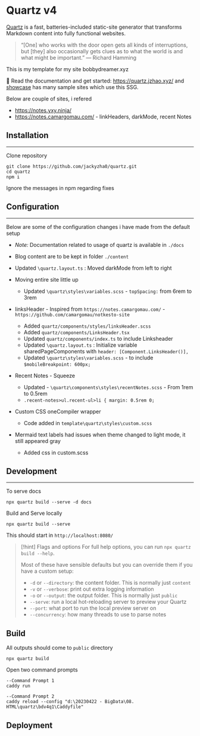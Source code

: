 # Quartz v4

[Quartz](https://github.com/jackyzha0/quartz) is a fast, batteries-included static-site generator that transforms Markdown content into fully functional websites. 

> “[One] who works with the door open gets all kinds of interruptions, but [they] also occasionally gets clues as to what the world is and what might be important.” — Richard Hamming

This is my template for my site bobbydreamer.xyz

🔗 Read the documentation and get started: https://quartz.jzhao.xyz/ and [showcase](https://quartz.jzhao.xyz/showcase) has many sample sites which use this SSG.

Below are couple of sites, i refered
* https://notes.yxy.ninja/
* https://notes.camargomau.com/ - linkHeaders, darkMode, recent Notes


## Installation
---

Clone repository
```shell
git clone https://github.com/jackyzha0/quartz.git
cd quartz
npm i
```
Ignore the messages in npm regarding fixes


## Configuration 
---

Below are some of the configuration changes i have made from the default setup 

* *Note:* Documentation related to usage of quartz is available in `./docs` 

* Blog content are to be kept in folder `./content`

* Updated `\quartz.layout.ts` : Moved darkMode from left to right

* Moving entire site little up
  - Updated `\quartz\styles\variables.scss` - `topSpacing:` from 6rem to 3rem

* linksHeader - Inspired from `https://notes.camargomau.com/` - `https://github.com/camargomau/notkesto-site`
  - Added `quartz/components/styles/linksHeader.scss`
  - Added `quartz/components/LinksHeader.tsx`
  - Updated `quartz/components/index.ts` to include Linksheader
  - Updated `\quartz.layout.ts` : Initialize variable sharedPageComponents with `header: [Component.LinksHeader()],`
  - Updated `\quartz\styles\variables.scss` - to include `$mobileBreakpoint: 600px;`

* Recent Notes - Squeeze
  - Updated - `\quartz\components\styles\recentNotes.scss` - From 1rem to 0.5rem
  - `.recent-notes>ul.recent-ul>li { margin: 0.5rem 0;`

* Custom CSS oneCompiler wrapper
  - Code added in `template\quartz\styles\custom.scss`

* Mermaid text labels had issues when theme changed to light mode, it still appeared gray
  - Added css in custom.scss   


## Development
---

To serve docs
```
npx quartz build --serve -d docs
```

Build and Serve locally
```
npx quartz build --serve
```

This should start in `http://localhost:8080/`

> [!hint] Flags and options
> For full help options, you can run `npx quartz build --help`.
>
> Most of these have sensible defaults but you can override them if you have a custom setup:
>
> - `-d` or `--directory`: the content folder. This is normally just `content`
> - `-v` or `--verbose`: print out extra logging information
> - `-o` or `--output`: the output folder. This is normally just `public`
> - `--serve`: run a local hot-reloading server to preview your Quartz
> - `--port`: what port to run the local preview server on
> - `--concurrency`: how many threads to use to parse notes

## Build

All outputs should come to `public` directory
```
npx quartz build
```

Open two command prompts
```
--Command Prompt 1
caddy run

--Command Prompt 2
caddy reload --config "d:\20230422 - BigData\08. HTML\quartz\bdv4q1\Caddyfile"
```

## Deployment
```

```


